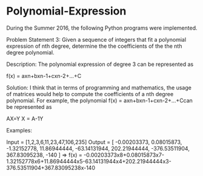 # Polynomial-Expression
During the Summer 2016, the following Python programs were implemented.

Problem Statement 3:
Given a sequence of integers that fit a polynomial expression of nth degree, determine the the coefficients of the the nth  degree polynomial.

Description: 
The polynomial expression of degree 3 can be represented as

f(x) = axn+bxn-1+cxn-2+...+C

Solution:
I think that in terms of programming and mathematics, the usage of matrices would help to compute the coefficients of a nth degree polynomial. For example, the polynomial f(x) = axn+bxn-1+cxn-2+...+Ccan be represented as

AX=Y 
X = A-1Y

Examples:

Input = [1,2,3,6,11,23,47,106,235]
Output = [  -0.00203373, 0.08015873,  -1.32152778, 11.86944444, -63.14131944,  202.21944444, -376.53511904, 367.83095238, -140 ]
=> f(x) = -0.00203373x8+0.08015873x7-1.32152778x6+11.86944444x5-63.14131944x4+202.21944444x3-376.53511904+367.83095238x-140 

